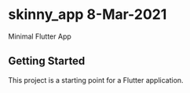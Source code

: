 # skinny_app 8-Mar-2021

Minimal Flutter App

## Getting Started

This project is a starting point for a Flutter application.
